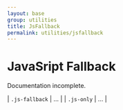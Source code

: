 ```yaml
---
layout: base
group: utilities
title: JsFallback
permalink: utilities/jsfallback
---
```


# JavaSript Fallback

<p class="hint hint--error">Documentation incomplete.</p>

| `.js-fallback` | … |
| `.js-only`     | … |

<!--
    <p class="intro">Use these utility-classes inside markup/templates to either display elements as _fallback if JavaScript is not available_ or to display certain elements  _only if JavaScript is enabled_.</p>

    ## .js-fallback

    Elements with this utility class are **hidden if JavaScript is active** and **visible if JavaScript is inactive**. Use this class for fallback elements and to make sure any operation works and any page makes sense without JavaScript.

    ### Example: .ratingInput

    A proper example would be the element [.ratingInput](/pages/components/ratingInput.html) which simply does not work if JavaScript is not available. Instead, a `<select>` is shown as fallback.

    ```html
    <form class="ratingInput ratingInput--rated-3" yoi-ratinginput="uid:1234; score:3;">
        <div class="js-fallback">
            <select class="select" name="exampleRating">
                <option value="5">5 | very good</option>
                <option value="4">4 | good</option>
                <option value="3">3 | fairly good</option>
                <option value="2">2 | still okay</option>
                <option value="1">1 | pretty bad</option>
            </select>
            <span class="btn m-l-2">
                <input type="submit" value="Submit" />
                <span>Submit</span>
            </span>
        </div>
    </form>
    <form>
        <select class="select" name="exampleRating">
            <option value="5">5 | very good</option>
            <option value="4">4 | good</option>
            <option value="3">3 | fairly good</option>
            <option value="2">2 | still okay</option>
            <option value="1">1 | pretty bad</option>
        </select>
        <span class="btn m-l-2">
            <input type="submit" value="Submit" />
            <span>Submit</span>
        </span>
    </form>
    ```

    ## .js-only

    Elements with this utility class are visible only if JavaScript is available. Use this class to **hide elements that only work or make sense if JavaScript is enabled and need no fallback** since they do not provide any **crucial feature**.

    ```html
    <div class="js-only" id="jsOnlyElement">
        <p class="fs-2 lh-3">Some element that only works with JavaScript enabled.</p>
    </div>
    ```

    <script>
        $(function () {
            var element = $("#jsOnlyElement");
            (function(){
                element
                    .fadeIn("slow")
                    .animate({ marginLeft: 200 }, 1000)
                    .animate({ marginLeft: 0 },   1000)
                    .fadeOut("slow", arguments.callee);
            }());
        });
    </script>
-->